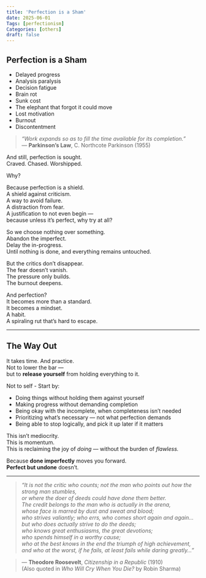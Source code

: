 ```yaml
---
title: 'Perfection is a Sham'
date: 2025-06-01
Tags: [perfectionism]
Categories: [others]
draft: false
---
```


## Perfection is a Sham

- Delayed progress  
- Analysis paralysis  
- Decision fatigue  
- Brain rot  
- Sunk cost  
- The elephant that forgot it could move  
- Lost motivation  
- Burnout  
- Discontentment  

> *“Work expands so as to fill the time available for its completion.”*  
> — **Parkinson’s Law**, C. Northcote Parkinson (1955)

And still, perfection is sought.  
Craved. Chased. Worshipped.

Why?

Because perfection is a shield.  
A shield against criticism.  
A way to avoid failure.  
A distraction from fear.  
A justification to not even begin —  
because unless it’s perfect, why try at all?

So we choose nothing over something.  
Abandon the imperfect.  
Delay the in-progress.  
Until nothing is done, and everything remains untouched.

But the critics don’t disappear.  
The fear doesn’t vanish.  
The pressure only builds.  
The burnout deepens.

And perfection?  
It becomes more than a standard.  
It becomes a mindset.  
A habit.  
A spiraling rut that’s hard to escape.

---

## The Way Out

It takes time. And practice.  
Not to lower the bar —  
but to **release yourself** from holding everything to it.

Not to self - Start by:
- Doing things without holding them against yourself  
- Making progress without demanding completion  
- Being okay with the incomplete, when completeness isn’t needed  
- Prioritizing what’s necessary — not what perfection demands  
- Being able to stop logically, and pick it up later if it matters

This isn’t mediocrity.  
This is momentum.  
This is reclaiming the joy of *doing* — without the burden of *flawless.*

Because **done imperfectly** moves you forward.  
**Perfect but undone** doesn’t.

---

> *“It is not the critic who counts; not the man who points out how the strong man stumbles,  
> or where the doer of deeds could have done them better.  
> The credit belongs to the man who is actually in the arena,  
> whose face is marred by dust and sweat and blood;  
> who strives valiantly; who errs, who comes short again and again…  
> but who does actually strive to do the deeds;  
> who knows great enthusiasms, the great devotions;  
> who spends himself in a worthy cause;  
> who at the best knows in the end the triumph of high achievement,  
> and who at the worst, if he fails, at least fails while daring greatly…”*

> — **Theodore Roosevelt**, *Citizenship in a Republic* (1910)  
> (Also quoted in *Who Will Cry When You Die?* by Robin Sharma)